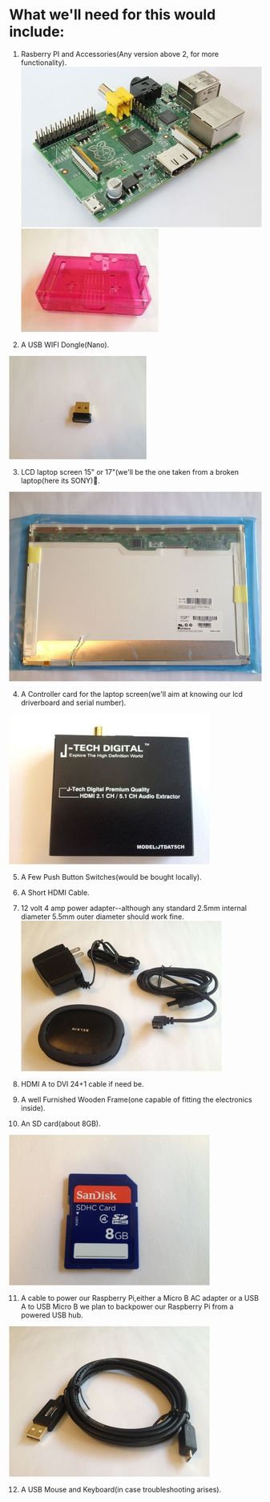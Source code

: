 # What we'll need for this would include:

1. Rasberry PI and Accessories(Any version above 2, for more functionality).
![Pi Controller](/images/raspberrypi.jpg) ![Pi Accessories](/images/raspaccessories.jpg)

2. A USB WIFI Dongle(Nano).

![WiFi](/images/wifinano.jpg)

3. LCD laptop screen 15" or 17"(we'll be the one taken from a broken laptop(here its SONY):rofl:.

![LCD Panel](/images/lcd.jpg)

4. A Controller card for the laptop screen(we'll aim at knowing our lcd driverboard and serial number).

![ControllerCard](/images/controllerboard.jpg)

5. A Few Push Button Switches(would be bought locally).

6. A Short HDMI Cable.

7. 12 volt 4 amp power adapter--although any standard 2.5mm internal diameter 5.5mm outer diameter should work fine.
![Power](/images/power.jpg)

8. HDMI A to DVI 24+1 cable if need be.

9. A well Furnished Wooden Frame(one capable of fitting the electronics inside).

10. An SD card(about 8GB).

![SD Card](/images/sdcard.jpg)

11. A cable to power our Raspberry Pi,either a Micro B AC adapter or a USB A to USB Micro B we plan to backpower our Raspberry Pi from a powered USB hub.

![USB](/images/usbcable.jpg)

12. A USB Mouse and Keyboard(in case troubleshooting arises).
